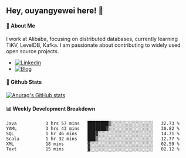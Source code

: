 ## Hey, ouyangyewei here! :wave:

#### :rocket: About Me
I work at Alibaba, focusing on distributed databases, currently learning TiKV, LevelDB, Kafka. I am passionate about contributing to widely used open source projects.

- [![Linkedin](https://img.shields.io/badge/LinkedIn-ouyangyewei-blue)](https://www.linkedin.com/in/ouyangyewei/)
- [![Blog](https://img.shields.io/badge/Blog-yeweiouyang-orange)](https://blog.csdn.net/yeweiouyang)

#### :star2: Github Stats
[![Anurag's GitHub stats](https://github-readme-stats.vercel.app/api?username=ouyangyewei&show_icons=true&cache_seconds=3600&theme=tokyonight)](https://github.com/anuraghazra/github-readme-stats)

#### :bar_chart: Weekly Development Breakdown
<!--START_SECTION:waka-->

```text
Java           3 hrs 57 mins   ████████▒░░░░░░░░░░░░░░░░   32.73 %
YAML           3 hrs 43 mins   ███████▓░░░░░░░░░░░░░░░░░   30.82 %
SQL            1 hr 46 mins    ███▓░░░░░░░░░░░░░░░░░░░░░   14.71 %
Scala          1 hr 32 mins    ███▒░░░░░░░░░░░░░░░░░░░░░   12.77 %
XML            18 mins         ▓░░░░░░░░░░░░░░░░░░░░░░░░   02.59 %
Text           15 mins         ▓░░░░░░░░░░░░░░░░░░░░░░░░   02.12 %
```

<!--END_SECTION:waka-->
